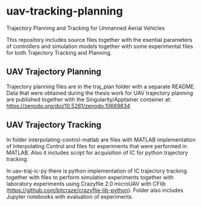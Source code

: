 # uav-tracking-planning
Trajectory Planning and Tracking for Unmanned Aerial Vehicles

This repository includes source files together with the esential parameters of controllers and simulation models together with some experimental files for both Trajectory Tracking and Planning.


## UAV Trajectory Planning
Trajectory planning files are in the traj_plan folder with a separate README. Data that were obtained during the thesis work for UAV trajectory planning are published together with the Singularity/Apptainer container at: https://zenodo.org/doi/10.5281/zenodo.10669834

## UAV Trajectory Tracking
In folder interpolating-control-matlab are files with MATLAB implementation of Interpolating Control and files for experiments that were performed in MATLAB. Also it includes script for acquisition of IC for python trajectory tracking.

In uav-traj-ic-py there is python implementation of IC trajectory tracking together with files to perform simulation experiments together with laboratory experiments using Crazyflie 2.0 microUAV with CFlib (https://github.com/bitcraze/crazyflie-lib-python). Folder also includes Jupyter notebooks with evaluation of experiments.